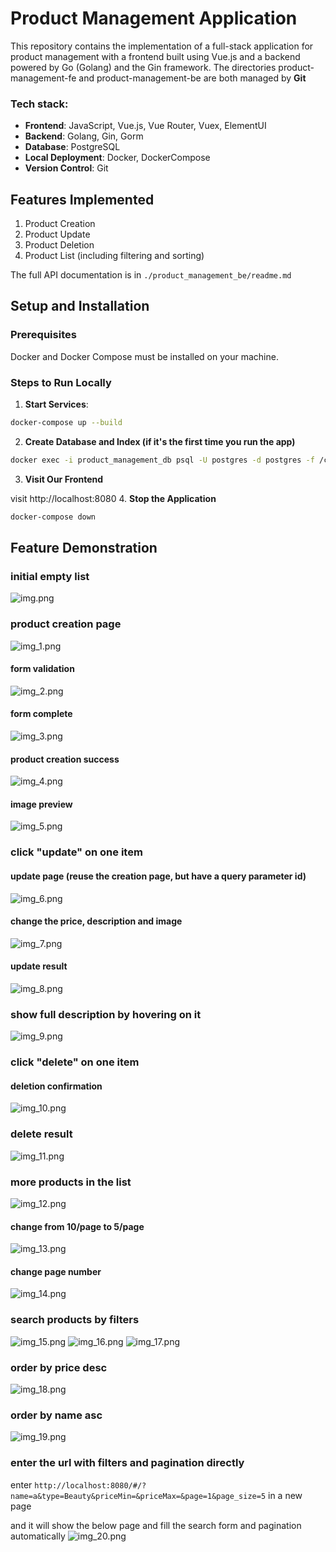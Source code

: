 # Product Management Application

This repository contains the implementation of a full-stack application for product management with a frontend built using Vue.js and a backend powered by Go (Golang) and the Gin framework.
The directories product-management-fe and product-management-be are both managed by **Git**

### Tech stack:
- **Frontend**: JavaScript, Vue.js, Vue Router, Vuex, ElementUI
- **Backend**: Golang, Gin, Gorm
- **Database**: PostgreSQL
- **Local Deployment**: Docker, DockerCompose
- **Version Control**: Git

## Features Implemented
1. Product Creation
2. Product Update
3. Product Deletion
4. Product List (including filtering and sorting)

The full API documentation is in `./product_management_be/readme.md`

   
## Setup and Installation

### Prerequisites
Docker and Docker Compose must be installed on your machine.

### Steps to Run Locally

1. **Start Services**:
``` bash
docker-compose up --build
```
2. **Create Database and Index (if it's the first time you run the app)**
``` bash
docker exec -i product_management_db psql -U postgres -d postgres -f /custom-scripts/init.sql
```
3. **Visit Our Frontend**

visit http://localhost:8080
4. **Stop the Application**
```bash
docker-compose down
```

## Feature Demonstration
### initial empty list
![img.png](readme_images/img.png)
### product creation page
![img_1.png](readme_images/img_1.png)
#### form validation
![img_2.png](readme_images/img_2.png)
#### form complete
![img_3.png](readme_images/img_3.png)
#### product creation success
![img_4.png](readme_images/img_4.png)
#### image preview
![img_5.png](readme_images/img_5.png)
### click "update" on one item
#### update page (reuse the creation page, but have a query parameter id)
![img_6.png](readme_images/img_6.png)
#### change the price, description and image
![img_7.png](readme_images/img_7.png)
#### update result
![img_8.png](readme_images/img_8.png)
### show full description by hovering on it
![img_9.png](readme_images/img_9.png)
### click "delete" on one item
#### deletion confirmation
![img_10.png](readme_images/img_10.png)
### delete result
![img_11.png](readme_images/img_11.png)
### more products in the list
![img_12.png](readme_images/img_12.png)
#### change from 10/page to 5/page
![img_13.png](readme_images/img_13.png)
#### change page number
![img_14.png](readme_images/img_14.png)
### search products by filters
![img_15.png](readme_images/img_15.png)
![img_16.png](readme_images/img_16.png)
![img_17.png](readme_images/img_17.png)
### order by price desc
![img_18.png](readme_images/img_18.png)
### order by name asc
![img_19.png](readme_images/img_19.png)
### enter the url with filters and pagination directly
enter `http://localhost:8080/#/?name=a&type=Beauty&priceMin=&priceMax=&page=1&page_size=5` in a new page

and it will show the below page and fill the search form and pagination automatically
![img_20.png](readme_images/img_20.png)
